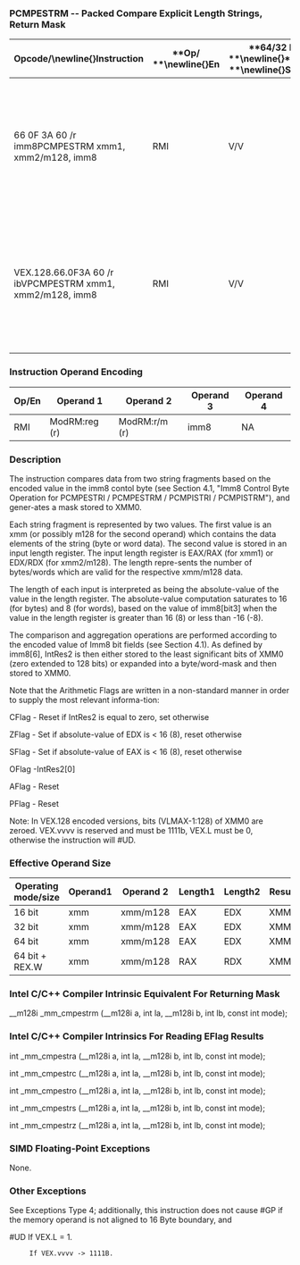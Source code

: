 ### PCMPESTRM -- Packed Compare Explicit Length Strings, Return Mask


|**Opcode/**\newline{}**Instruction**|**Op/ **\newline{}**En**|**64/32 bit **\newline{}**Mode **\newline{}**Support**|**CPUID **\newline{}**Feature **\newline{}**Flag**|**Description**|
|------------------------------------|------------------------|------------------------------------------------------|--------------------------------------------------|---------------|
|66 0F 3A 60 /r imm8PCMPESTRM xmm1, xmm2/m128, imm8|RMI|V/V|SSE4_2|Perform a packed comparison of string data with explicit lengths, generating a mask, and storing the result in XMM0.|
|VEX.128.66.0F3A 60 /r ibVPCMPESTRM xmm1, xmm2/m128, imm8|RMI|V/V|AVX|Perform a packed comparison of string data with explicit lengths, generating a mask, and storing the result in XMM0.|
### Instruction Operand Encoding


|Op/En|Operand 1|Operand 2|Operand 3|Operand 4|
|-----|---------|---------|---------|---------|
|RMI|ModRM:reg (r)|ModRM:r/m (r)|imm8|NA|
### Description


The instruction compares data from two string fragments based on the encoded value in the imm8 contol byte (see Section 4.1, "Imm8 Control Byte Operation for PCMPESTRI / PCMPESTRM / PCMPISTRI / PCMPISTRM"), and gener-ates a mask stored to XMM0.

Each string fragment is represented by two values. The first value is an xmm (or possibly m128 for the second operand) which contains the data elements of the string (byte or word data). The second value is stored in an input length register. The input length register is EAX/RAX (for xmm1) or EDX/RDX (for xmm2/m128). The length repre-sents the number of bytes/words which are valid for the respective xmm/m128 data.  

The length of each input is interpreted as being the absolute-value of the value in the length register. The absolute-value computation saturates to 16 (for bytes) and 8 (for words), based on the value of imm8[bit3] when the value in the length register is greater than 16 (8) or less than -16 (-8).

The comparison and aggregation operations are performed according to the encoded value of Imm8 bit fields (see Section 4.1). As defined by imm8[6], IntRes2 is then either stored to the least significant bits of XMM0 (zero extended to 128 bits) or expanded into a byte/word-mask and then stored to XMM0.

Note that the Arithmetic Flags are written in a non-standard manner in order to supply the most relevant informa-tion:

 CFlag - Reset if IntRes2 is equal to zero, set otherwise

 ZFlag - Set if absolute-value of EDX is < 16 (8), reset otherwise

 SFlag - Set if absolute-value of EAX is < 16 (8), reset otherwise

 OFlag -IntRes2[0]

 AFlag - Reset

 PFlag - Reset

Note: In VEX.128 encoded versions, bits (VLMAX-1:128) of XMM0 are zeroed. VEX.vvvv is reserved and must be 1111b, VEX.L must be 0, otherwise the instruction will #UD.

### Effective Operand Size


|**Operating mode/size**|**Operand1**|**Operand 2**|**Length1**|**Length2**|**Result**|
|-----------------------|------------|-------------|-----------|-----------|----------|
|16 bit|xmm|xmm/m128|EAX|EDX|XMM0|
|32 bit|xmm|xmm/m128|EAX|EDX|XMM0|
|64 bit|xmm|xmm/m128|EAX|EDX|XMM0|
|64 bit + REX.W|xmm|xmm/m128|RAX|RDX|XMM0|
### Intel C/C++ Compiler Intrinsic Equivalent For Returning Mask


__m128i _mm_cmpestrm (__m128i a, int la, __m128i b, int lb, const int mode);

### Intel C/C++ Compiler Intrinsics For Reading EFlag Results


int     _mm_cmpestra (__m128i a, int la, __m128i b, int lb, const int mode);

int     _mm_cmpestrc (__m128i a, int la, __m128i b, int lb, const int mode);

int     _mm_cmpestro (__m128i a, int la, __m128i b, int lb, const int mode);

int     _mm_cmpestrs (__m128i a, int la, __m128i b, int lb, const int mode);

int     _mm_cmpestrz (__m128i a, int la, __m128i b, int lb, const int mode);

### SIMD Floating-Point Exceptions


None.

### Other Exceptions


See Exceptions Type 4; additionally, this instruction does not cause #GP if the memory operand is not aligned to 16 Byte boundary, and

#UD If VEX.L = 1.

         If VEX.vvvv  -> 1111B.

